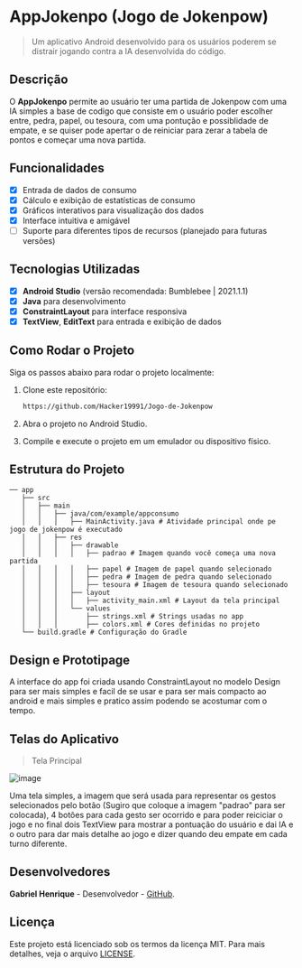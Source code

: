 # **AppJokenpo (Jogo de Jokenpow)**

> Um aplicativo Android desenvolvido para os usuários poderem se distrair jogando contra a IA desenvolvida do código.

## Descrição
O **AppJokenpo** permite ao usuário ter uma partida de Jokenpow com uma IA simples a base de codigo que consiste em o usuário poder escolher entre, pedra, papel, ou tesoura, com uma pontução e possiblidade de empate, e se quiser pode apertar o de reiniciar para zerar a tabela de pontos e começar uma nova partida.

## Funcionalidades
- [x] Entrada de dados de consumo
- [x] Cálculo e exibição de estatísticas de consumo
- [x] Gráficos interativos para visualização dos dados
- [x] Interface intuitiva e amigável
- [ ] Suporte para diferentes tipos de recursos (planejado para futuras versões)

## Tecnologias Utilizadas
- [x] **Android Studio** (versão recomendada: Bumblebee | 2021.1.1)
- [x] **Java** para desenvolvimento
- [x] **ConstraintLayout** para interface responsiva
- [x] **TextView**, **EditText** para entrada e exibição de dados

## Como Rodar o Projeto
Siga os passos abaixo para rodar o projeto localmente:

1. Clone este repositório:
   ```bash
   https://github.com/Hacker19991/Jogo-de-Jokenpow
   
2. Abra o projeto no Android Studio.
   
3. Compile e execute o projeto em um emulador ou dispositivo físico.

## Estrutura do Projeto

```
── app
   ├── src
   │   ├── main
   │   │   ├── java/com/example/appconsumo
   │   │   │   ├── MainActivity.java # Atividade principal onde pe jogo de jokenpow é executado
   │   │   ├── res
   │   │   │   ├── drawable
   │   │   │   │   ├── padrao # Imagem quando você começa uma nova partida
   │   │   │   │   ├── papel # Imagem de papel quando selecionado
   │   │   │   │   ├── pedra # Imagem de pedra quando selecionado
   │   │   │   │   ├── tesoura # Imagem de tesoura quando selecionado
   │   │   │   ├── layout
   │   │   │   │   ├── activity_main.xml # Layout da tela principal
   │   │   │   └── values
   │   │   │       ├── strings.xml # Strings usadas no app
   │   │   │       ├── colors.xml # Cores definidas no projeto
   └── build.gradle # Configuração do Gradle
```

## Design e Prototipage
A interface do app foi criada usando ConstraintLayout no modelo Design para ser mais simples e facil de se usar e para ser mais compacto ao android e mais simples e pratico assim podendo se acostumar com o tempo.

## Telas do Aplicativo 

> Tela Principal

![image](https://github.com/user-attachments/assets/2c88a156-faaf-4379-af97-a5fd748096d9)

Uma tela simples, a imagem que será usada para representar os gestos selecionados pelo botão (Sugiro que coloque a imagem "padrao" para ser colocada), 4 botões para cada gesto ser ocorrido e para poder reiciciar o jogo e no final dois TextView para mostrar a pontuação do usuário e dai IA e o outro para dar mais detalhe ao jogo e dizer quando deu empate em cada turno diferente.

## Desenvolvedores
**Gabriel Henrique** - Desenvolvedor - [GitHub](https://github.com/Hacker19991).

## Licença
Este projeto está licenciado sob os termos da licença MIT. Para mais detalhes, veja o arquivo
[LICENSE](LICENSE).
